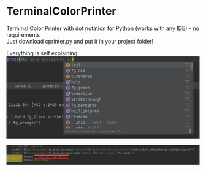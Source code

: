 # TerminalColorPrinter
Terminal Color Printer with dot notation for Python (works with any IDE) - no requirements
<br>Just download cprinter.py and put it in your project folder!

Everything is self explaining: 
<img src="screenshot0.png"/>

<img src="screenshot1.png"/>


